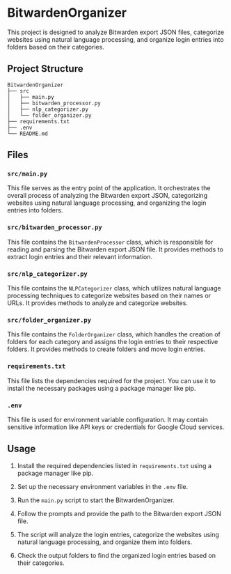 # BitwardenOrganizer

This project is designed to analyze Bitwarden export JSON files, categorize websites using natural language processing, and organize login entries into folders based on their categories.

## Project Structure

```
BitwardenOrganizer
├── src
│   ├── main.py
│   ├── bitwarden_processor.py
│   ├── nlp_categorizer.py
│   └── folder_organizer.py
├── requirements.txt
├── .env
└── README.md
```

## Files

### `src/main.py`

This file serves as the entry point of the application. It orchestrates the overall process of analyzing the Bitwarden export JSON, categorizing websites using natural language processing, and organizing the login entries into folders.

### `src/bitwarden_processor.py`

This file contains the `BitwardenProcessor` class, which is responsible for reading and parsing the Bitwarden export JSON file. It provides methods to extract login entries and their relevant information.

### `src/nlp_categorizer.py`

This file contains the `NLPCategorizer` class, which utilizes natural language processing techniques to categorize websites based on their names or URLs. It provides methods to analyze and categorize websites.

### `src/folder_organizer.py`

This file contains the `FolderOrganizer` class, which handles the creation of folders for each category and assigns the login entries to their respective folders. It provides methods to create folders and move login entries.

### `requirements.txt`

This file lists the dependencies required for the project. You can use it to install the necessary packages using a package manager like pip.

### `.env`

This file is used for environment variable configuration. It may contain sensitive information like API keys or credentials for Google Cloud services.

## Usage

1. Install the required dependencies listed in `requirements.txt` using a package manager like pip.

2. Set up the necessary environment variables in the `.env` file.

3. Run the `main.py` script to start the BitwardenOrganizer.

4. Follow the prompts and provide the path to the Bitwarden export JSON file.

5. The script will analyze the login entries, categorize the websites using natural language processing, and organize them into folders.

6. Check the output folders to find the organized login entries based on their categories.

```